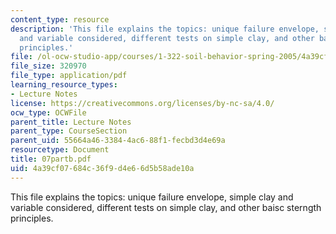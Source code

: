 ```yaml
---
content_type: resource
description: 'This file explains the topics: unique failure envelope, simple clay
  and variable considered, different tests on simple clay, and other baisc sterngth
  principles.'
file: /ol-ocw-studio-app/courses/1-322-soil-behavior-spring-2005/4a39cf07684c36f9d4e66d5b58ade10a_07partb.pdf
file_size: 320970
file_type: application/pdf
learning_resource_types:
- Lecture Notes
license: https://creativecommons.org/licenses/by-nc-sa/4.0/
ocw_type: OCWFile
parent_title: Lecture Notes
parent_type: CourseSection
parent_uid: 55664a46-3384-4ac6-88f1-fecbd3d4e69a
resourcetype: Document
title: 07partb.pdf
uid: 4a39cf07-684c-36f9-d4e6-6d5b58ade10a
---
```

This file explains the topics: unique failure envelope, simple clay and variable considered, different tests on simple clay, and other baisc sterngth principles.